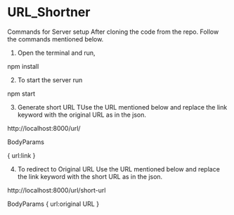 # URL_Shortner
Commands for Server setup
After cloning the code from the repo. Follow the commands mentioned below.

1. Open the terminal and run,

npm install

2. To start the server run

npm start

3. Generate short URL
TUse the URL mentioned below and replace the link keyword with the original URL as in the json.

http://localhost:8000/url/

BodyParams

{
    url:link
}

4. To redirect to Original URL
Use the URL mentioned below and replace the link keyword with the short URL as in the json.

http://localhost:8000/url/short-url

BodyParams
{
    url:original URL
}
